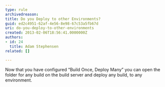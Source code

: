 ```yaml
---
type: rule
archivedreason: 
title: Do you Deploy to other Environments?
guid: ed2c4951-62af-4e56-8e98-67c53a5fb67d
uri: do-you-deploy-to-other-environments
created: 2013-02-06T18:56:41.0000000Z
authors:
- id: 24
  title: Adam Stephensen
related: []

---
```



<p>Now that you have configured “Build Once, Deploy Many” you can open the folder for any build on the build server and deploy any build, to any environment.</p>
<br><excerpt class='endintro'></excerpt><br>




